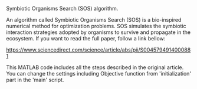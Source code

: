 Symbiotic Organisms Search (SOS) algorithm.

An algorithm called Symbiotic Organisms Search (SOS) is a bio-inspired numerical method for optimization problems. SOS simulates the symbiotic interaction strategies adopted by organisms to survive and propagate in the ecosystem.
If you want to read the full paper, follow a link bellow:

https://www.sciencedirect.com/science/article/abs/pii/S0045794914000881

This MATLAB code includes all the steps described in the original article.
You can change the settings including Objective function from 'initialization' part in the 'main' script.